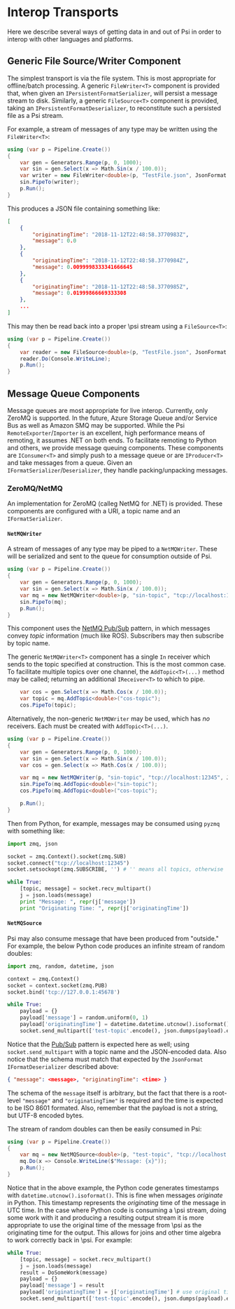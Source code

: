 ﻿# Interop Transports

Here we describe several ways of getting data in and out of Psi in order to interop with other languages and platforms.

## Generic File Source/Writer Component

The simplest transport is via the file system. This is most appropriate for offline/batch processing. A generic `FileWriter<T>` component is provided that, when given an `IPersistentFormatSerializer`, will persist a message stream to disk. Similarly, a generic `FileSource<T>` component is provided, taking an `IPersistentFormatDeserializer`, to reconstitute such a persisted file as a Psi stream.

For example, a stream of messages of any type may be written using the `FileWriter<T>`:

```csharp
using (var p = Pipeline.Create())
{
    var gen = Generators.Range(p, 0, 1000);
    var sin = gen.Select(x => Math.Sin(x / 100.0));
    var writer = new FileWriter<double>(p, "TestFile.json", JsonFormat.Instance);
    sin.PipeTo(writer);
    p.Run();
}
```

This produces a JSON file containing something like:

```json
[
    {
        "originatingTime": "2018-11-12T22:48:58.3770983Z",
        "message": 0.0
    },
    {
        "originatingTime": "2018-11-12T22:48:58.3770984Z",
        "message": 0.0099998333341666645
    },
    {
        "originatingTime": "2018-11-12T22:48:58.3770985Z",
        "message": 0.01999866669333308
    },
    ...
]
```

This may then be read back into a proper \\psi stream using a `FileSource<T>`:

```csharp
using (var p = Pipeline.Create())
{
    var reader = new FileSource<double>(p, "TestFile.json", JsonFormat.Instance);
    reader.Do(Console.WriteLine);
    p.Run();
}
```

## Message Queue Components

Message queues are most appropriate for live interop. Currently, only ZeroMQ is supported. In the future, Azure Storage Queue and/or Service Bus as well as Amazon SMQ may be supported. While the Psi `RemoteExporter`/`Importer` is an excellent, high performance means of remoting, it assumes .NET on both ends. To facilitate remoting to Python and others, we provide message queuing components. These components are `IConsumer<T>` and simply push to a message queue or are `IProducer<T>` and take messages from a queue. Given an `IFormatSerializer`/`Deserializer`, they handle packing/unpacking messages.

### ZeroMQ/NetMQ

An implementation for ZeroMQ (calleg NetMQ for .NET) is provided. These components are configured with a URI, a topic name and an `IFormatSerializer`.

#### `NetMQWriter`

A stream of messages of any type may be piped to a `NetMQWriter`. These will be serialized and sent to the queue for consumption outside of Psi.

```csharp
using (var p = Pipeline.Create())
{
    var gen = Generators.Range(p, 0, 1000);
    var sin = gen.Select(x => Math.Sin(x / 100.0));
    var mq = new NetMQWriter<double>(p, "sin-topic", "tcp://localhost:12345", JsonFormat.Instance);
    sin.PipeTo(mq);
    p.Run();
}
```

This component uses the [NetMQ Pub/Sub](https://netmq.readthedocs.io/en/latest/pub-sub/) pattern, in which messages convey _topic_ information (much like ROS). Subscribers may then subscribe by topic name.

The generic `NetMQWriter<T>` component has a single `In` receiver which sends to the topic specified at construction. This is the most common case. To facilitate multiple topics over one channel, the `AddTopic<T>(...)` method may be called; returning an additional `IReceiver<T>` to which to pipe.

```csharp
    var cos = gen.Select(x => Math.Cos(x / 100.0));
    var topic = mq.AddTopic<double>("cos-topic");
    cos.PipeTo(topic);
```

Alternatively, the non-generic `NetMQWriter` may be used, which has _no_ receivers. Each must be created with `AddTopic<T>(...)`.

```csharp
using (var p = Pipeline.Create())
{
    var gen = Generators.Range(p, 0, 1000);
    var sin = gen.Select(x => Math.Sin(x / 100.0));
    var cos = gen.Select(x => Math.Cos(x / 100.0));

    var mq = new NetMQWriter(p, "sin-topic", "tcp://localhost:12345", JsonFormat.Instance);
    sin.PipeTo(mq.AddTopic<double>("sin-topic");
    cos.PipeTo(mq.AddTopic<double>("cos-topic");

    p.Run();
}
```

Then from Python, for example, messages may be consumed using `pyzmq` with something like:

```python
import zmq, json

socket = zmq.Context().socket(zmq.SUB)
socket.connect("tcp://localhost:12345")
socket.setsockopt(zmq.SUBSCRIBE, '') # '' means all topics, otherwise 'sin-topic'/'cos-topic'

while True:
    [topic, message] = socket.recv_multipart()
    j = json.loads(message)
    print "Message: ", repr(j['message'])
    print "Originating Time: ", repr(j['originatingTime'])
```

#### `NetMQSource`

Psi may also consume message that have been produced from "outside." For example, the below Python code produces an infinite stream of random doubles:

```python
import zmq, random, datetime, json

context = zmq.Context()
socket = context.socket(zmq.PUB)
socket.bind('tcp://127.0.0.1:45678')

while True:
    payload = {}
    payload['message'] = random.uniform(0, 1)
    payload['originatingTime'] = datetime.datetime.utcnow().isoformat()
    socket.send_multipart(['test-topic'.encode(), json.dumps(payload).encode('utf-8')])
```

Notice that the [Pub/Sub](https://netmq.readthedocs.io/en/latest/pub-sub/) pattern is expected here as well; using `socket.send_multipart` with a topic name and the JSON-encoded data. Also notice that the schema must match that expected by the `JsonFormat` `IFormatDeserializer` described above:

```json
{ "message": <message>, "originatingTime": <time> }
```

The schema of the `message` itself is arbitrary, but the fact that there is a root-level `"message"` and `"originatingTime"` is required and the time is expected to be ISO 8601 formated. Also, remember that the payload is not a string, but UTF-8 encoded bytes.

The stream of random doubles can then be easily consumed in Psi:

```csharp
using (var p = Pipeline.Create())
{
    var mq = new NetMQSource<double>(p, "test-topic", "tcp://localhost:45678", JsonFormat.Instance);
    mq.Do(x => Console.WriteLine($"Message: {x}"));
    p.Run();
}
```

Notice that in the above example, the Python code generates timestamps with `datetime.utcnow().isoformat()`. This is fine when messages _originate_ in Python. This timestamp represents the _originating_ time of the message in UTC time. In the case where Python code is consuming a \\psi stream, doing some work with it and producing a resulting output stream it is more appropriate to use the original time of the message from \\psi as the originating time for the output. This allows for joins and other time algebra to work correctly back in \\psi. For example:

```python
while True:
    [topic, message] = socket.recv_multipart()
    j = json.loads(message)
    result = DoSomeWork(message)
    payload = {}
    payload['message'] = result
    payload['originatingTime'] = j['originatingTime'] # use original time
    socket.send_multipart(['test-topic'.encode(), json.dumps(payload).encode('utf-8')])
```
